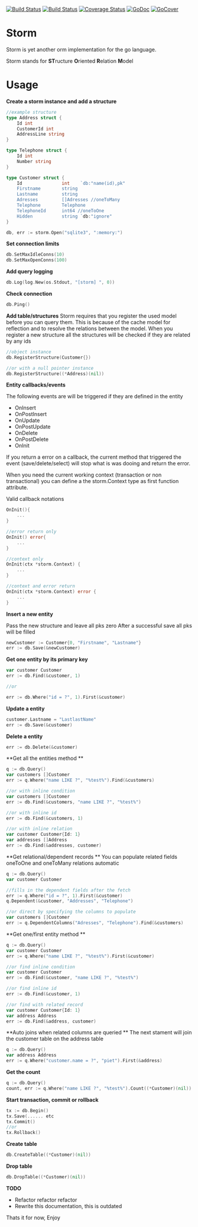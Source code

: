 [![Build Status](https://drone.io/github.com/mbict/storm/status.png)](https://drone.io/github.com/mbict/storm/latest)
[![Build Status](https://travis-ci.org/mbict/storm.png?branch=master)](https://travis-ci.org/mbict/storm)
[![Coverage Status](https://coveralls.io/repos/mbict/storm/badge.png)](https://coveralls.io/r/mbict/storm)
[![GoDoc](https://godoc.org/github.com/mbict/storm?status.png)](http://godoc.org/github.com/mbict/storm)
[![GoCover](http://gocover.io/_badge/github.com/mbict/storm)](http://gocover.io/github.com/mbict/storm)

Storm 
=====

Storm is yet another orm implementation for the go language.

Storm stands for **ST**ructure **O**riented **R**elation **M**odel

Usage
=====

**Create a storm instance and add a structure**
```GO
//example structure
type Address struct {
	Id int
	CustomerId int
	AddressLine string
}

type Telephone struct {
	Id int
	Number string
}

type Customer struct {
	Id               int    `db:"name(id),pk"
	Firstname	     string 
	Lastname	     string
	Adresses		 []Adresses //oneToMany
	Telephone		 Telephone
	TelephoneId		 int64 //oneToOne
	Hidden           string `db:"ignore"
}

db, err := storm.Open("sqlite3", ":memory:")
```

**Set connection limits**
```GO
db.SetMaxIdleConns(10)
db.SetMaxOpenConns(100)
````

**Add query logging**
```GO
db.Log(log.New(os.Stdout, "[storm] ", 0))
```

**Check connection**
```GO
db.Ping()
````

**Add table/structures**
Storm requires that you register the used model before you can query them. This is because of the cache model for reflection and to resolve the relations between the model.
When you register a new structure all the structures will be checked if they are related by any ids
```GO
//object instance
db.RegisterStructure(Customer{})

//or with a null pointer instance
db.RegisterStructure((*Address)(nil))
```

**Entity callbacks/events**

The following events are will be triggered if they are defined in the entity

* OnInsert
* OnPostInsert
* OnUpdate
* OnPostUpdate
* OnDelete
* OnPostDelete
* OnInit

If you return a error on a callback, the current method that triggered the event (save/delete/select) will stop what is was dooing and return the error.

When you need the current working context (transaction or non transactional) you can define a the storm.Context type as first function attribute.

Valid callback notations

```GO
OnInit(){
	...
}

//error return only
OnInit() error{
	...
}

//context only
OnInit(ctx *storm.Context) {
	...
}

//context and error return
OnInit(ctx *storm.Context) error {
	...
}
```

**Insert a new entity**

Pass the new structure and leave all pks zero
After a successful save all pks will be filled
```GO
newCustomer := Customer{0, "Firstname", "Lastname"}
err := db.Save(&newCustomer)
```

**Get one entity by its primary key**
```GO
var customer Customer
err := db.Find(&customer, 1)

//or

err := db.Where("id = ?", 1).First(&customer)
```

**Update a entity**
```GO
customer.Lastname = "LastlastName"
err := db.Save(&customer)
```

**Delete a entity**
```GO
err := db.Delete(&customer)
```

**Get all the entities method **
```GO
q := db.Query()
var customers []Customer
err := q.Where("name LIKE ?", "%test%").Find(&customers)

//or with inline condition
var customers []Customer
err := db.Find(&customers, "name LIKE ?", "%test%")

//or with inline id
err := db.Find(&customers, 1)

//or with inline relation
var customer Customer{Id: 1}
var addresses []Address
err := db.Find(&addresses, customer)

```


**Get relational/dependent records **
You can populate related fields oneToOne and oneToMany relations automatic
```GO
q := db.Query()
var customer Customer

//fills in the dependent fields after the fetch
err := q.Where("id = ?", 1).First(&customer)
q.Dependent(&customer, "Addresses", "Telephone")

//or direct by specifying the columns to populate 
var customers []Customer
err := q.DependentColumns("Adresses", "Telephone").Find(&customers)
```

**Get one/first entity method **
```GO
q := db.Query()
var customer Customer
err := q.Where("name LIKE ?", "%test%").First(&customer)

//or find inline condition
var customer Customer
err := db.Find(&customer, "name LIKE ?", "%test%")

//or find inline id
err := db.Find(&customer, 1)

//or find with related record
var customer Customer{Id: 1}
var address Address
err := db.Find(&address, customer)
```

**Auto joins when related columns are queried **
The next stament will join the customer table on the address table
```GO
q := db.Query()
var address Address
err := q.Where("customer.name = ?", "piet").First(&address)
```

**Get the count**
```GO
q := db.Query()
count, err := q.Where("name LIKE ?", "%test%").Count((*Customer)(nil))
```

**Start transaction, commit or rollback**
```GO
tx := db.Begin()
tx.Save(...... etc
tx.Commit()
//or
tx.Rollback()
```

**Create table**
```GO
db.CreateTable((*Customer)(nil))
```

**Drop table**
```GO
db.DropTable((*Customer)(nil))
```



**TODO**
- Refactor refactor refactor
- Rewrite this documentation, this is outdated 


Thats it for now, Enjoy
